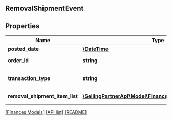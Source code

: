 ## RemovalShipmentEvent

## Properties

Name | Type | Description | Notes
------------ | ------------- | ------------- | -------------
**posted_date** | [**\DateTime**](\DateTime.md) |  | [optional]
**order_id** | **string** | The identifier for the removal shipment order. | [optional]
**transaction_type** | **string** | The type of removal order.  Possible values:  * WHOLESALE_LIQUIDATION | [optional]
**removal_shipment_item_list** | [**\SellingPartnerApi\Model\Finances\RemovalShipmentItem[]**](RemovalShipmentItem.md) | A list of information about removal shipment items. | [optional]

[[Finances Models]](../) [[API list]](../../Api) [[README]](../../../README.md)
